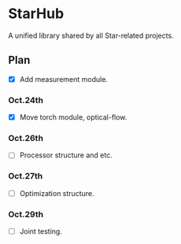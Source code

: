 # StarHub

A unified library shared by all Star-related projects.

## Plan

- [x] Add measurement module.

### Oct.24th

- [x] Move torch module, optical-flow.

### Oct.26th

- [ ] Processor structure and etc.

### Oct.27th

- [ ] Optimization structure.

### Oct.29th

- [ ] Joint testing.